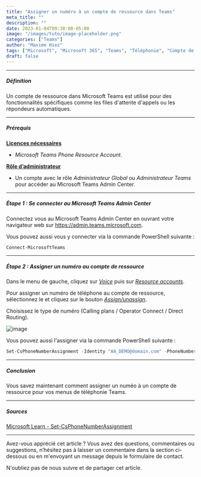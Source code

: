 ```yaml
---
title: "Assigner un numéro à un compte de ressource dans Teams"
meta_title: ""
description: ""
date: 2023-01-04T09:30:00-05:00
image: "/images/tuto/image-placeholder.png"
categories: ["Teams"]
author: "Maxime Hiez"
tags: ["Microsoft", "Microsoft 365", "Teams", "Téléphonie", "Compte de ressource", "Numéro", "SDA", "Direct Routing", "Calling Plan", "Operator Connect", "PowerShell"]
draft: false
---
```

---

##### Définition
Un compte de ressource dans Microsoft Teams est utilisé pour des fonctionnalités spécifiques comme les files d'attente d'appels ou les répondeurs automatiques.

---

##### Prérequis
**<u>Licences nécessaires</u>**
- *Microsoft Teams Phone Resource Account*.

**<u>Rôle d’administrateur</u>**
- Un compte avec le rôle *Administrateur Global* ou *Administrateur Teams* pour accéder au Microsoft Teams Admin Center.

---

##### Étape 1 : Se connecter au Microsoft Teams Admin Center
Connectez vous au Microsoft Teams Admin Center en ouvrant votre navigateur web sur https://admin.teams.microsoft.com.

Vous pouvez aussi vous y connecter via la commande PowerShell suivante :
```powershell
Connect-MicrosoftTeams
```

---

##### Étape 2 : Assigner un numéro au compte de ressource
Dans le menu de gauche, cliquez sur *<u>Voice</u>* puis sur *<u>Resource accounts</u>*.

Pour assigner un numéro de téléphone au compte de ressource, sélectionnez le et cliquez sur le bouton *<u>Assign/unassign</u>*.

Choisissez le type de numéro (Calling plans / Operator Connect / Direct Routing).

![image](/images/teams/teams_ressacc-002.png)

Vous pouvez aussi l'assigner via la commande PowerShell suivante :
```powershell
Set-CsPhoneNumberAssignment -Identity "AA_DEMO@domain.com" -PhoneNumber +15144567890 -PhoneNumberType DirectRouting
```

---

##### Conclusion
Vous savez maintenant comment assigner un numéo à un compte de ressource pour vos menus de téléphonie Teams.

---

##### Sources
[Microsoft Learn - Set-CsPhoneNumberAssignment](https://learn.microsoft.com/fr-ca/powershell/module/teams/set-csphonenumberassignment?view=teams-ps)

---


Avez-vous apprécié cet article ? Vous avez des questions, commentaires ou suggestions, n’hésitez pas à laisser un commentaire dans la section ci-dessous ou en m'envoyant un message depuis le formulaire de contact.

N'oubliez pas de nous suivre et de partager cet article.